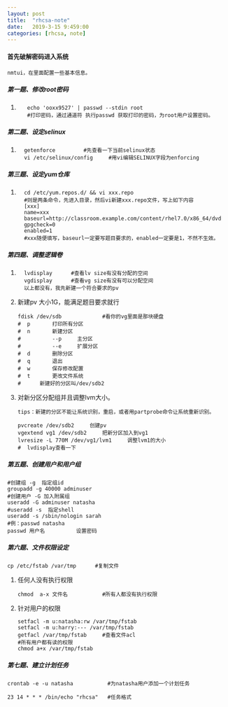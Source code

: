 ```yaml
---
layout: post
title:  "rhcsa-note"
date:   2019-3-15 9:459:00
categories: [rhcsa, note]
---
```


#### 首先破解密码进入系统


`nmtui，在里面配置一些基本信息。`

##### 第一题、修改root密码

1. ~~~ shell
      echo 'ooxx9527' | passwd --stdin root
      #打印密码，通过通道符 执行passwd 获取打印的密码，为root用户设置密码。
     ~~~

##### 第二题、设定selinux

1. ~~~ shell
     getenforce			#先查看一下当前selinux状态
     vi /etc/selinux/config		#用vi编辑SELINUX字段为enforcing
     ~~~

##### 第三题、设定yum仓库

1. ~~~ shell
     cd /etc/yum.repos.d/ && vi xxx.repo
     #则是两条命令，先进入目录，然后vi新建xxx.repo文件，写上如下内容
     [xxx]
     name=xxx
     baseurl=http://classroom.example.com/content/rhel7.0/x86_64/dvd
     gpgcheck=0
     enabled=1
     #xxx随便填写，baseurl一定要写题目要求的，enabled一定要是1，不然不生效。
     ~~~

##### 第四题、调整逻辑卷

1. ~~~ shell
     lvdisplay		#查看lv size有没有分配的空间
     vgdisplay 		#查看vg size有没有可以分配空间
     以上都没有，我先新建一个符合要求的pv
     ~~~

2. 新建pv 大小1G，能满足题目要求就行

     ~~~ shell
     fdisk /dev/sdb      		#看你的vg里面是那块硬盘
     # 	p		打印所有分区
     #	n		新建分区
     #			--p		主分区
     #			--e		扩展分区
     #	d		删除分区
     #	q		退出
     #	w		保存修改配置
     #	t		更改文件系统
     #		新建好的分区叫/dev/sdb2
     ~~~

3. 对新分区分配组并且调整lvm大小。

     `tips：新建的分区不能让系统识别，重启，或者用partprobe命令让系统重新识别。`

     ~~~ shell
     pvcreate /dev/sdb2		创建pv
     vgextend vg1 /dev/sdb2		把新分区加入到vg1
     lvresize -L 770M /dev/vg1/lvm1		调整lvm1的大小
     #	lvdisplay查看一下
     ~~~

     

##### 第五题、创建用户和用户组

~~~ shell
#创建组 -g  指定组id 
groupadd -g 40000 adminuser	
#创建用户 -G 加入附属组
useradd -G adminuser natasha
#useradd -s  指定shell
useradd -s /sbin/nologin sarah
#例：passwd natasha
passwd 用户名			设置密码
~~~

##### 第六题、文件权限设定

~~~ shell
cp /etc/fstab /var/tmp		#复制文件
~~~

1. 任何人没有执行权限

     ~~~ shell
     chmod  a-x 文件名           #所有人都没有执行权限
     ~~~

2. 针对用户的权限

     ~~~ shell
     setfacl -m u:natasha:rw /var/tmp/fstab		
     setfacl -m u:harry:--- /var/tmp/fstab
     getfacl /var/tmp/fstab		#查看文件acl
     #所有用户都有读的权限
     chmod a+x /var/tmp/fstab
     ~~~

##### 第七题、建立计划任务

~~~ shell
crontab -e -u natasha			#为natasha用户添加一个计划任务

23 14 * * * /bin/echo "rhcsa"  	#任务格式
~~~



